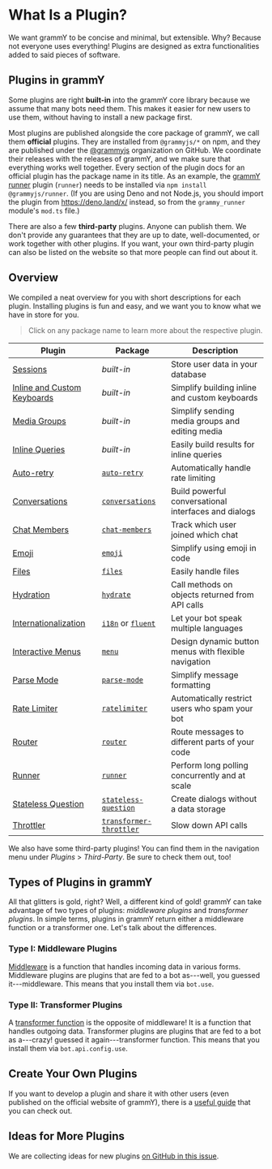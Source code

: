# What Is a Plugin?

We want grammY to be concise and minimal, but extensible.
Why?
Because not everyone uses everything!
Plugins are designed as extra functionalities added to said pieces of software.

## Plugins in grammY

Some plugins are right **built-in** into the grammY core library because we assume that many bots need them.
This makes it easier for new users to use them, without having to install a new package first.

Most plugins are published alongside the core package of grammY, we call them **official** plugins.
They are installed from `@grammyjs/*` on npm, and they are published under the [@grammyjs](https://github.com/grammyjs) organization on GitHub.
We coordinate their releases with the releases of grammY, and we make sure that everything works well together.
Every section of the plugin docs for an official plugin has the package name in its title.
As an example, the [grammY runner](./runner) plugin (`runner`) needs to be installed via `npm install @grammyjs/runner`.
(If you are using Deno and not Node.js, you should import the plugin from <https://deno.land/x/> instead, so from the `grammy_runner` module's `mod.ts` file.)

There are also a few **third-party** plugins.
Anyone can publish them.
We don't provide any guarantees that they are up to date, well-documented, or work together with other plugins.
If you want, your own third-party plugin can also be listed on the website so that more people can find out about it.

## Overview

We compiled a neat overview for you with short descriptions for each plugin.
Installing plugins is fun and easy, and we want you to know what we have in store for you.

> Click on any package name to learn more about the respective plugin.

| Plugin                                     | Package                                            | Description                                          |
| ------------------------------------------ | -------------------------------------------------- | ---------------------------------------------------- |
| [Sessions](./session)                      | _built-in_                                         | Store user data in your database                     |
| [Inline and Custom Keyboards](./keyboard)  | _built-in_                                         | Simplify building inline and custom keyboards        |
| [Media Groups](./media-group)              | _built-in_                                         | Simplify sending media groups and editing media      |
| [Inline Queries](./inline-query)           | _built-in_                                         | Easily build results for inline queries              |
| [Auto-retry](./auto-retry)                 | [`auto-retry`](./auto-retry)                       | Automatically handle rate limiting                   |
| [Conversations](./conversations)           | [`conversations`](./conversations)                 | Build powerful conversational interfaces and dialogs |
| [Chat Members](./chat-members)             | [`chat-members`](./chat-members)                   | Track which user joined which chat                   |
| [Emoji](./emoji)                           | [`emoji`](./emoji)                                 | Simplify using emoji in code                         |
| [Files](./files)                           | [`files`](./files)                                 | Easily handle files                                  |
| [Hydration](./hydrate)                     | [`hydrate`](./hydrate)                             | Call methods on objects returned from API calls      |
| [Internationalization](./i18n)             | [`i18n`](./i18n) or [`fluent`](./fluent)           | Let your bot speak multiple languages                |
| [Interactive Menus](./menu)                | [`menu`](./menu)                                   | Design dynamic button menus with flexible navigation |
| [Parse Mode](./parse-mode)                 | [`parse-mode`](./parse-mode)                       | Simplify message formatting                          |
| [Rate Limiter](./ratelimiter)              | [`ratelimiter`](./ratelimiter)                     | Automatically restrict users who spam your bot       |
| [Router](./router)                         | [`router`](./router)                               | Route messages to different parts of your code       |
| [Runner](./runner)                         | [`runner`](./runner)                               | Perform long polling concurrently and at scale       |
| [Stateless Question](./stateless-question) | [`stateless-question`](./stateless-question)       | Create dialogs without a data storage                |
| [Throttler](./transformer-throttler)       | [`transformer-throttler`](./transformer-throttler) | Slow down API calls                                  |

We also have some third-party plugins!
You can find them in the navigation menu under _Plugins_ > _Third-Party_.
Be sure to check them out, too!

## Types of Plugins in grammY

All that glitters is gold, right?
Well, a different kind of gold!
grammY can take advantage of two types of plugins: _middleware plugins_ and _transformer plugins_.
In simple terms, plugins in grammY return either a middleware function or a transformer one.
Let's talk about the differences.

### Type I: Middleware Plugins

[Middleware](../guide/middleware) is a function that handles incoming data in various forms.
Middleware plugins are plugins that are fed to a bot as---well, you guessed it---middleware.
This means that you install them via `bot.use`.

### Type II: Transformer Plugins

A [transformer function](../advanced/transformers) is the opposite of middleware!
It is a function that handles outgoing data.
Transformer plugins are plugins that are fed to a bot as a---crazy! guessed it again---transformer function.
This means that you install them via `bot.api.config.use`.

## Create Your Own Plugins

If you want to develop a plugin and share it with other users (even published on the official website of grammY), there is a [useful guide](./guide) that you can check out.

## Ideas for More Plugins

We are collecting ideas for new plugins [on GitHub in this issue](https://github.com/grammyjs/grammY/issues/110).
